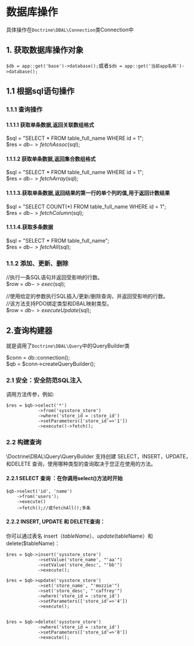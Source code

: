 # 数据库操作 #

具体操作在`Doctrine\DBAL\Connection`类Connection中

## 1. 获取数据库操作对象

`$db = app::get('base')->database();`或者`$db = app::get('当前app名称')->database();`

## 1.1 根据sql语句操作

### 1.1.1 查询操作

#### 1.1.1.1 获取单条数据,返回关联数组格式

$sql = "SELECT *  FROM table_full_name WHERE id = 1";   
$res = $db->fetchAssoc($sql);

#### 1.1.1.2 获取单条数据,返回集合数组格式

$sql = "SELECT *  FROM table_full_name WHERE id = 1";   
$res = $db->fetchArray($sql);

#### 1.1.1.3.获取单条数据,返回结果的第一行的单个列的值,用于返回计数结果

$sql = "SELECT COUNT(\*) FROM table_full_name WHERE id = 1";   
$res = $db->fetchColumn($sql);

#### 1.1.1.4.获取多条数据

$sql = "SELECT *  FROM table_full_name";   
$res = $db->fetchAll($sql);

### 1.1.2 添加、更新、删除

//执行一条SQL语句并返回受影响的行数。  
$row = $db->exec($sql); 

//使用给定的参数执行SQL插入/更新/删除查询，并返回受影响的行数。  
//该方法支持PDO绑定类型和DBAL映射类型。  
$row = $db->executeUpdate($sql); 

## 2.查询构建器

就是调用了`Doctrine\DBAL\Query`中的QueryBuilder类

$conn = db::connection();  
$qb = $conn->createQueryBuilder();

### 2.1 安全：安全防范SQL注入

调用方法传参，例如:

```
$res = $qb->select('*')
            ->from('sysstore_store')
            ->where('store_id = :store_id')
            ->setParameters(['store_id'=>'1'])
            ->execute()->fetch();
```

### 2.2 构建查询

\Doctrine\DBAL\Query\QueryBuilder 支持创建 SELECT，INSERT，UPDATE，和DELETE 查询，使用哪种类型的查询取决于您正在使用的方法。

#### 2.2.1 SELECT 查询 ：在你调用select()方法时开始

```
$qb->select('id', 'name')
    ->from('users');
    ->execute()
    ->fetch();//或fetchAll();多条
```

#### 2.2.2 INSERT, UPDATE 和 DELETE查询：

你可以通过表名 insert（$tableName）、update($tableName）和delete($tableName)：

```
$res = $qb->insert('sysstore_store')
            ->setValue('store_name', "'aa'")
            ->setValue('store_desc', "'bb'")
            ->execute();

$res = $qb->update('sysstore_store')
            ->set('store_name', "'mozzie'")
            ->set('store_desc', "'caffrey'")
            ->where('store_id = :store_id')
            ->setParameters(['store_id'=>'4'])
            ->execute();


$res = $qb->delete('sysstore_store')
            ->where('store_id = :store_id')
            ->setParameters(['store_id'=>'8'])
            ->execute();
```
